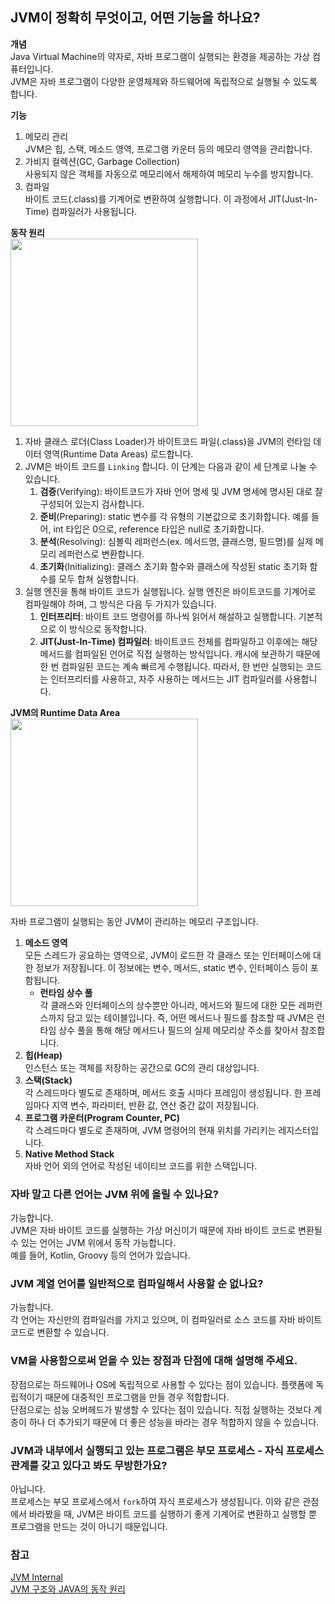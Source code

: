 ## JVM이 정확히 무엇이고, 어떤 기능을 하나요?

__개념__<br/>
Java Virtual Machine의 약자로, 자바 프로그램이 실행되는 환경을 제공하는 가상 컴퓨터입니다.<br/>
JVM은 자바 프로그램이 다양한 운영체제와 하드웨어에 독립적으로 실행될 수 있도록 합니다.

__기능__<br/>
1. 메모리 관리<br/>
   JVM은 힙, 스택, 메소드 영역, 프로그램 카운터 등의 메모리 영역을 관리합니다.
2. 가비지 컬렉션(GC, Garbage Collection)<br/>
   사용되지 않은 객체를 자동으로 메모리에서 해제하여 메모리 누수를 방지합니다.
3. 컴파일<br/>
   바이트 코드(.class)를 기계어로 변환하여 실행합니다. 이 과정에서 JIT(Just-In-Time) 컴파일러가 사용됩니다.

__동작 원리__<br/>
<img src="https://github.com/chunghye98/KB_CS_Study/assets/57451700/be8f4003-26a3-4fc2-b7cf-cc003e4b3b1c" width="300px">

1. 자바 클래스 로더(Class Loader)가 바이트코드 파일(.class)을 JVM의 런타임 데이터 영역(Runtime Data Areas) 로드합니다.
2. JVM은 바이트 코드를 `Linking` 합니다. 이 단계는 다음과 같이 세 단계로 나눌 수 있습니다.
    1. **검증**(Verifying): 바이트코드가 자바 언어 명세 및 JVM 명세에 명시된 대로 잘 구성되어 있는지 검사합니다.
    2. **준비**(Preparing): static 변수를 각 유형의 기본값으로 초기화합니다. 예를 들어, int 타입은 0으로, reference 타입은 null로 초기화합니다.
    3. **분석**(Resolving): 심볼릭 레퍼런스(ex. 메서드명, 클래스명, 필드명)를 실제 메모리 레퍼런스로 변환합니다.
    4. **초기화**(Initializing): 클래스 초기화 함수와 클래스에 작성된 static 초기화 함수를 모두 합쳐 실행합니다.
3. 실행 엔진을 통해 바이트 코드가 실행됩니다. 실행 엔진은 바이트코드를 기계어로 컴파일해야 하며, 그 방식은 다음 두 가지가 있습니다.
    1. **인터프리터**: 바이트 코드 명령어를 하나씩 읽어서 해설하고 실행합니다. 기본적으로 이 방식으로 동작합니다.
    2. **JIT(Just-In-Time) 컴파일러**: 바이트코드 전체를 컴파일하고 이후에는 해당 메서드를 컴파일된 언어로 직접 실행하는 방식입니다. 캐시에 보관하기 때문에 한 번 컴파일된 코드는 계속 빠르게 수행됩니다. 따라서, 한 번만 실행되는 코드는 인터프리터를 사용하고, 자주 사용하는 메서드는 JIT 컴파일러를 사용합니다.

__JVM의 Runtime Data Area__<br/>
<img src="https://github.com/VSFe/Tech-Interview/assets/57451700/395d8d07-61a5-4ef7-a925-114d0600b84f" width="300px">

자바 프로그램이 실행되는 동안 JVM이 관리하는 메모리 구조입니다.

1. **메소드 영역**<br/>
   모든 스레드가 공요하는 영역으로, JVM이 로드한 각 클래스 또는 인터페이스에 대한 정보가 저장됩니다. 이 정보에는 변수, 메서드, static 변수, 인터페이스 등이 포함됩니다.
    - **런타임 상수 풀**<br/>
      각 클래스와 인터페이스의 상수뿐만 아니라, 메서드와 필드에 대한 모든 레퍼런스까지 담고 있는 테이블입니다. 즉, 어떤 메서드나 필드를 참조할 때 JVM은 런타임 상수 풀을 통해 해당 메서드나 필드의 실제 메모리상 주소를 찾아서 참조합니다.
2. **힙(Heap)**<br/>
   인스턴스 또는 객체를 저장하는 공간으로 GC의 관리 대상입니다.
3. **스택(Stack)**<br/>
   각 스레드마다 별도로 존재하며, 메서드 호출 시마다 프레임이 생성됩니다. 한 프레임마다 지역 변수, 파라미터, 반환 값, 연산 중간 값이 저장됩니다.
4. **프로그램 카운터(Program Counter, PC)**<br/>
   각 스레드마다 별도로 존재하며, JVM 명령어의 현재 위치를 가리키는 레지스터입니다.
5. **Native Method Stack**<br/>
   자바 언어 외의 언어로 작성된 네이티브 코드를 위한 스택입니다.

### 자바 말고 다른 언어는 JVM 위에 올릴 수 있나요?
가능합니다.<br/>
JVM은 자바 바이트 코드를 실행하는 가상 머신이기 때문에 자바 바이트 코드로 변환될 수 있는 언어는 JVM 위에서 동작 가능합니다. <br/>
예를 들어, Kotlin, Groovy 등의 언어가 있습니다.

### JVM 계열 언어를 일반적으로 컴파일해서 사용할 순 없나요?
가능합니다.<br/>
각 언어는 자신만의 컴파일러를 가지고 있으며, 이 컴파일러로 소스 코드를 자바 바이트 코드로 변환할 수 있습니다.

### VM을 사용함으로써 얻을 수 있는 장점과 단점에 대해 설명해 주세요.
장점으로는 하드웨어나 OS에 독립적으로 사용할 수 있다는 점이 있습니다. 플랫폼에 독립적이기 때문에 대중적인 프로그램을 만들 경우 적합합니다.<br/>
단점으로는 성능 오버헤드가 발생할 수 있다는 점이 있습니다. 직접 실행하는 것보다 계층이 하나 더 추가되기 때문에 더 좋은 성능을 바라는 경우 적합하지 않을 수 있습니다.

### JVM과 내부에서 실행되고 있는 프로그램은 부모 프로세스 - 자식 프로세스 관계를 갖고 있다고 봐도 무방한가요?
아닙니다.<br/>
프로세스는 부모 프로세스에서 `fork`하여 자식 프로세스가 생성됩니다. 이와 같은 관점에서 바라봤을 때, JVM은 바이트 코드를 실행하기 좋게 기계어로 변환하고 실행할 뿐 프로그램을 만드는 것이 아니기 때문입니다.


### 참고
[JVM Internal](https://d2.naver.com/helloworld/1230)<br/>
[JVM 구조와 JAVA의 동작 원리](https://velog.io/@sgwon1996/JAVA%EC%9D%98-%EB%8F%99%EC%9E%91-%EC%9B%90%EB%A6%AC%EC%99%80-JVM-%EA%B5%AC%EC%A1%B0)
